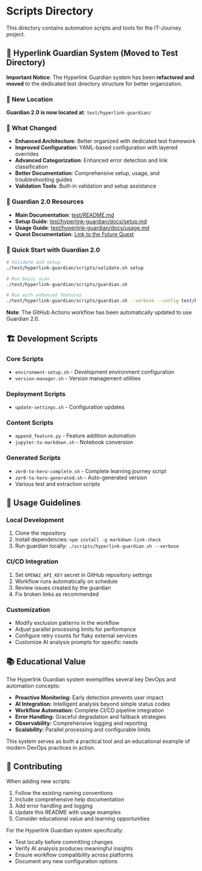 # Scripts Directory

This directory contains automation scripts and tools for the IT-Journey project.

## 🔗 Hyperlink Guardian System (Moved to Test Directory)

**Important Notice**: The Hyperlink Guardian system has been **refactored and moved** to the dedicated test directory structure for better organization.

### 📍 New Location

**Guardian 2.0 is now located at**: `test/hyperlink-guardian/`

### 🎯 What Changed

- **Enhanced Architecture**: Better organized with dedicated test framework
- **Improved Configuration**: YAML-based configuration with layered overrides
- **Advanced Categorization**: Enhanced error detection and link classification
- **Better Documentation**: Comprehensive setup, usage, and troubleshooting guides
- **Validation Tools**: Built-in validation and setup assistance

### 🔗 Guardian 2.0 Resources

- **Main Documentation**: [test/README.md](../test/README.md)
- **Setup Guide**: [test/hyperlink-guardian/docs/setup.md](../test/hyperlink-guardian/docs/setup.md)
- **Usage Guide**: [test/hyperlink-guardian/docs/usage.md](../test/hyperlink-guardian/docs/usage.md)
- **Quest Documentation**: [Link to the Future Quest](../pages/_quests/link-to-the-future-automated-hyperlink-checking-and-error-reporting.md)

### 🚀 Quick Start with Guardian 2.0

```bash
# Validate and setup
./test/hyperlink-guardian/scripts/validate.sh setup

# Run basic scan
./test/hyperlink-guardian/scripts/guardian.sh

# Run with enhanced features
./test/hyperlink-guardian/scripts/guardian.sh --verbose --config test/hyperlink-guardian/config/guardian-config.yml
```

**Note**: The GitHub Actions workflow has been automatically updated to use Guardian 2.0.

## 🏗️ Development Scripts

### Core Scripts
- `environment-setup.sh` - Development environment configuration
- `version-manager.sh` - Version management utilities

### Deployment Scripts
- `update-settings.sh` - Configuration updates

### Content Scripts
- `append_feature.py` - Feature addition automation
- `jupyter-to-markdown.sh` - Notebook conversion

### Generated Scripts
- `zer0-to-hero-complete.sh` - Complete learning journey script
- `zer0-to-hero-generated.sh` - Auto-generated version
- Various test and extraction scripts

## 🔧 Usage Guidelines

### Local Development
1. Clone the repository
2. Install dependencies: `npm install -g markdown-link-check`
3. Run guardian locally: `./scripts/hyperlink-guardian.sh --verbose`

### CI/CD Integration
1. Set `OPENAI_API_KEY` secret in GitHub repository settings
2. Workflow runs automatically on schedule
3. Review issues created by the guardian
4. Fix broken links as recommended

### Customization
- Modify exclusion patterns in the workflow
- Adjust parallel processing limits for performance
- Configure retry counts for flaky external services
- Customize AI analysis prompts for specific needs

## 📚 Educational Value

The Hyperlink Guardian system exemplifies several key DevOps and automation concepts:

- **Proactive Monitoring:** Early detection prevents user impact
- **AI Integration:** Intelligent analysis beyond simple status codes
- **Workflow Automation:** Complete CI/CD pipeline integration
- **Error Handling:** Graceful degradation and fallback strategies
- **Observability:** Comprehensive logging and reporting
- **Scalability:** Parallel processing and configurable limits

This system serves as both a practical tool and an educational example of modern DevOps practices in action.

## 🤝 Contributing

When adding new scripts:
1. Follow the existing naming conventions
2. Include comprehensive help documentation
3. Add error handling and logging
4. Update this README with usage examples
5. Consider educational value and learning opportunities

For the Hyperlink Guardian system specifically:
- Test locally before committing changes
- Verify AI analysis produces meaningful insights
- Ensure workflow compatibility across platforms
- Document any new configuration options
